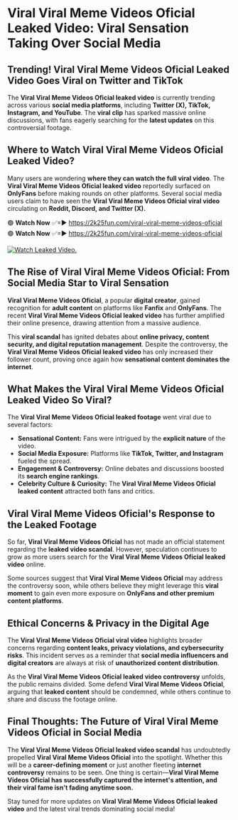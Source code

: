 # ️Viral Viral Meme Videos Oficial Leaked Video: Viral Sensation Taking Over Social Media

## **Trending! ️Viral Viral Meme Videos Oficial Leaked Video Goes Viral on Twitter and TikTok**
The **️Viral Viral Meme Videos Oficial leaked video** is currently trending across various **social media platforms**, including **Twitter (X), TikTok, Instagram, and YouTube**. The **viral clip** has sparked massive online discussions, with fans eagerly searching for the **latest updates** on this controversial footage.

## **Where to Watch ️Viral Viral Meme Videos Oficial Leaked Video?**
Many users are wondering **where they can watch the full viral video**. The **️Viral Viral Meme Videos Oficial leaked video** reportedly surfaced on **OnlyFans** before making rounds on other platforms. Several social media users claim to have seen the **️Viral Viral Meme Videos Oficial viral video** circulating on **Reddit, Discord, and Twitter (X).**

🟢 **Watch Now** ✅=► https://2k25fun.com/️viral-viral-meme-videos-oficial  
🟢 **Watch Now** ✅=► https://2k25fun.com/️viral-viral-meme-videos-oficial  

[![Watch Leaked Video.](https://miro.medium.com/v2/resize:fit:828/format:webp/1*cilzJN44JGOrTw9NJCrNHA.gif "Watch Leaked Video")](https://2k25fun.com/️viral-viral-meme-videos-oficial)

## **The Rise of ️Viral Viral Meme Videos Oficial: From Social Media Star to Viral Sensation**
**️Viral Viral Meme Videos Oficial**, a popular **digital creator**, gained recognition for **adult content** on platforms like **Fanfix** and **OnlyFans**. The recent **️Viral Viral Meme Videos Oficial leaked video** has further amplified their online presence, drawing attention from a massive audience.

This **viral scandal** has ignited debates about **online privacy, content security, and digital reputation management**. Despite the controversy, the **️Viral Viral Meme Videos Oficial leaked video** has only increased their follower count, proving once again how **sensational content dominates the internet**.

## **What Makes the ️Viral Viral Meme Videos Oficial Leaked Video So Viral?**
The **️Viral Viral Meme Videos Oficial leaked footage** went viral due to several factors:
- **Sensational Content:** Fans were intrigued by the **explicit nature** of the video.
- **Social Media Exposure:** Platforms like **TikTok, Twitter, and Instagram** fueled the spread.
- **Engagement & Controversy:** Online debates and discussions boosted its **search engine rankings**.
- **Celebrity Culture & Curiosity:** The **️Viral Viral Meme Videos Oficial leaked content** attracted both fans and critics.

## **️Viral Viral Meme Videos Oficial's Response to the Leaked Footage**
So far, **️Viral Viral Meme Videos Oficial** has not made an official statement regarding the **leaked video scandal**. However, speculation continues to grow as more users search for the **️Viral Viral Meme Videos Oficial leaked video** online.

Some sources suggest that **️Viral Viral Meme Videos Oficial** may address the controversy soon, while others believe they might leverage this **viral moment** to gain even more exposure on **OnlyFans and other premium content platforms**.

## **Ethical Concerns & Privacy in the Digital Age**
The **️Viral Viral Meme Videos Oficial viral video** highlights broader concerns regarding **content leaks, privacy violations, and cybersecurity risks**. This incident serves as a reminder that **social media influencers and digital creators** are always at risk of **unauthorized content distribution**.

As the **️Viral Viral Meme Videos Oficial leaked video controversy** unfolds, the public remains divided. Some defend **️Viral Viral Meme Videos Oficial**, arguing that **leaked content** should be condemned, while others continue to share and discuss the footage online.

## **Final Thoughts: The Future of ️Viral Viral Meme Videos Oficial in Social Media**
The **️Viral Viral Meme Videos Oficial leaked video scandal** has undoubtedly propelled **️Viral Viral Meme Videos Oficial** into the spotlight. Whether this will be a **career-defining moment** or just another fleeting **internet controversy** remains to be seen. One thing is certain—**️Viral Viral Meme Videos Oficial has successfully captured the internet's attention, and their viral fame isn't fading anytime soon.**

Stay tuned for more updates on **️Viral Viral Meme Videos Oficial leaked video** and the latest viral trends dominating social media!